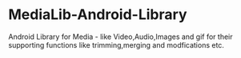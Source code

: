 # MediaLib-Android-Library
Android Library for Media - like Video,Audio,Images and gif for their supporting functions like trimming,merging and modfications etc.

